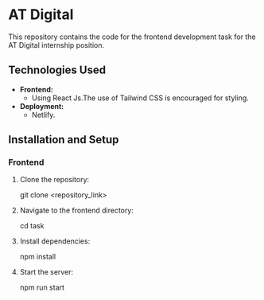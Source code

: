 # AT Digital

This repository contains the code for the frontend development task for the AT Digital internship position.

## Technologies Used

- **Frontend:**
  - Using React Js.The use of Tailwind CSS is encouraged for styling.
- **Deployment:**
  - Netlify.

## Installation and Setup

### Frontend

1. Clone the repository:

   git clone <repository_link>

2. Navigate to the frontend directory:

   cd task

3. Install dependencies:

   npm install

4. Start the server:

   npm run start
